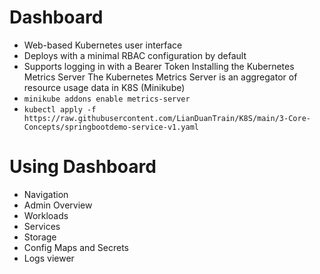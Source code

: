 # Dashboard
- Web-based Kubernetes user interface
- Deploys with a minimal RBAC configuration by default 
- Supports logging in with a Bearer Token
Installing the Kubernetes Metrics Server 
The Kubernetes Metrics Server is an aggregator of resource usage data in K8S (Minikube)      
- `minikube addons enable metrics-server`
- `kubectl apply -f https://raw.githubusercontent.com/LianDuanTrain/K8S/main/3-Core-Concepts/springbootdemo-service-v1.yaml`  
# Using Dashboard
- Navigation
- Admin Overview
- Workloads
- Services
- Storage
- Config Maps and Secrets
- Logs viewer